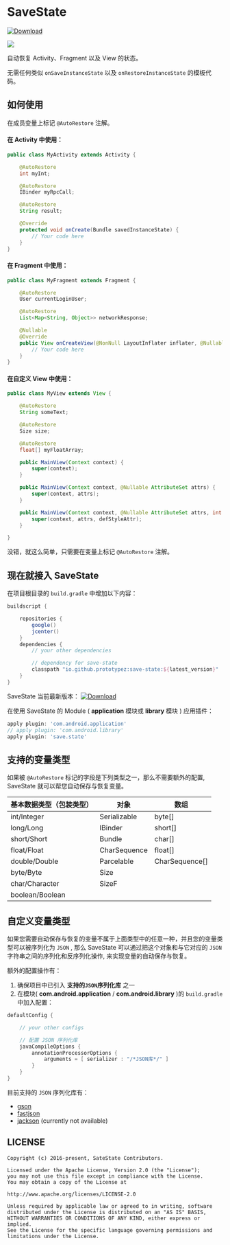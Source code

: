 # SaveState
[ ![Download](https://api.bintray.com/packages/prototypez/maven/save-state/images/download.svg) ](https://bintray.com/prototypez/maven/save-state/_latestVersion)


![](https://raw.githubusercontent.com/PrototypeZ/SaveState/master/logo.png)


自动恢复 Activity、Fragment 以及 View 的状态。

无需任何类似 `onSaveInstanceState` 以及 `onRestoreInstanceState` 的模板代码。

## 如何使用

在成员变量上标记 `@AutoRestore` 注解。

#### 在 Activity 中使用：

```java
public class MyActivity extends Activity {

    @AutoRestore
    int myInt;

    @AutoRestore
    IBinder myRpcCall;

    @AutoRestore
    String result;

    @Override
    protected void onCreate(Bundle savedInstanceState) {
        // Your code here
    }
}
```

#### 在 Fragment 中使用：


```java
public class MyFragment extends Fragment {

    @AutoRestore
    User currentLoginUser;

    @AutoRestore
    List<Map<String, Object>> networkResponse;

    @Nullable
    @Override
    public View onCreateView(@NonNull LayoutInflater inflater, @Nullable ViewGroup container, @Nullable Bundle savedInstanceState) {
        // Your code here
    }
}
```


#### 在自定义 View 中使用：


```java
public class MyView extends View {

    @AutoRestore
    String someText;

    @AutoRestore
    Size size;

    @AutoRestore
    float[] myFloatArray;

    public MainView(Context context) {
        super(context);
    }

    public MainView(Context context, @Nullable AttributeSet attrs) {
        super(context, attrs);
    }

    public MainView(Context context, @Nullable AttributeSet attrs, int defStyleAttr) {
        super(context, attrs, defStyleAttr);
    }

}

```

没错，就这么简单，只需要在变量上标记 `@AutoRestore` 注解。

## 现在就接入 SaveState

在项目根目录的 `build.gradle` 中增加以下内容：

```groovy
buildscript {

    repositories {
        google()
        jcenter()
    }
    dependencies {
        // your other dependencies

        // dependency for save-state
        classpath "io.github.prototypez:save-state:${latest_version}"
    }
}
```

SaveState 当前最新版本： [ ![Download](https://api.bintray.com/packages/prototypez/maven/save-state/images/download.svg) ](https://bintray.com/prototypez/maven/save-state/_latestVersion)

在使用 SaveState 的 Module ( **application** 模块或 **library** 模块 ) 应用插件：

```groovy
apply plugin: 'com.android.application'
// apply plugin: 'com.android.library'
apply plugin: 'save.state'
```

## 支持的变量类型

如果被 `@AutoRestore` 标记的字段是下列类型之一，那么不需要额外的配置, SaveState 就可以帮您自动保存与恢复变量。


基本数据类型（包装类型） | 对象           | 数组
-----------------------|----------------|-------
int/Integer            | Serializable   | byte[]
long/Long              | IBinder        | short[]
short/Short            | Bundle         | char[]
float/Float            | CharSequence   | float[]
double/Double          | Parcelable     | CharSequence[]
byte/Byte              | Size           |
char/Character         | SizeF          |
boolean/Boolean        |                |

## 自定义变量类型

如果您需要自动保存与恢复的变量不属于上面类型中的任意一种，并且您的变量类型可以被序列化为 `JSON` ,
那么 SaveState 可以通过把这个对象和与它对应的 `JSON` 字符串之间的序列化和反序列化操作, 来实现变量的自动保存与恢复。

额外的配置操作有：

1. 确保项目中已引入 **支持的`JSON`序列化库** 之一
2. 在模块( **com.android.application** / **com.android.library** )的 `build.gradle` 中加入配置：
```groovy
defaultConfig {

    // your other configs

    // 配置 JSON 序列化库
    javaCompileOptions {
        annotationProcessorOptions {
            arguments = [ serializer : "/*JSON库*/" ]
        }
    }
}
```

目前支持的 `JSON` 序列化库有：

+ [gson](https://github.com/google/gson)
+ [fastjson](https://github.com/alibaba/fastjson)
+ [jackson](https://github.com/FasterXML/jackson) (currently not available)



## LICENSE

    Copyright (c) 2016-present, SateState Contributors.

    Licensed under the Apache License, Version 2.0 (the "License");
    you may not use this file except in compliance with the License.
    You may obtain a copy of the License at

    http://www.apache.org/licenses/LICENSE-2.0

    Unless required by applicable law or agreed to in writing, software
    distributed under the License is distributed on an "AS IS" BASIS,
    WITHOUT WARRANTIES OR CONDITIONS OF ANY KIND, either express or implied.
    See the License for the specific language governing permissions and
    limitations under the License.